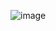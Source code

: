 ![image](https://github.com/Cde571/cube-loading/assets/127961203/6729704c-9f85-4956-9d94-cc328cba14bc)
